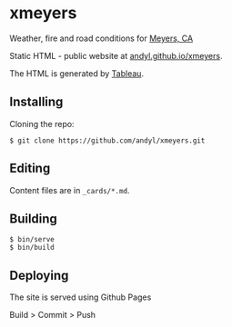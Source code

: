 # xmeyers

Weather, fire and road conditions for [Meyers, CA](https://en.wikipedia.org/wiki/Meyers,_California) 

Static HTML - public website at [andyl.github.io/xmeyers](https://andyl.github.io/xmeyers).

The HTML is generated by [Tableau](https://github.com/elixir-tools/tableau).

## Installing

Cloning the repo:

```
$ git clone https://github.com/andyl/xmeyers.git 
```

## Editing

Content files are in `_cards/*.md`.

## Building

```
$ bin/serve
$ bin/build
```

## Deploying

The site is served using Github Pages

Build > Commit > Push


